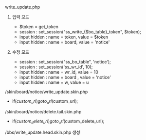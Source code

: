 write_update.php
1. 입력 모드
   - $token = get_token
   - session : set_session("ss_write_{$bo_table}_token", $token);
   - input hidden : name = token, value = $token
   - input hidden : name = board, value = 'notice'
     
2. 수정 모드
   - session : set_session("ss_bo_table", 'notice');
   - session : set_session('ss_wr_id', 10);
   - input hidden : name = wr_id, value = 10
   - input hidden : name = board , value = 'notice'
   - input hidden : name = w, value = u

  
/skin/board/notice/write_update.skin.php
   - if($custom_url) goto_url($custom_url);

/skin/board/notice/delete.tail.skin.php
   - if($custom_delete_url) goto_url($custom_delete_url);

/bbs/write_update.head.skin.php 생성
   <?php
   if (!defined('_GNUBOARD_')) exit; // 개별 페이지 접근 불가
   
   //커스텀시 '자동등록방지 숫자가 틀렸습니다.' 안 나오도록 예외처리
   if(in_array($bo_table, array('contact'))) $is_guest = false;
